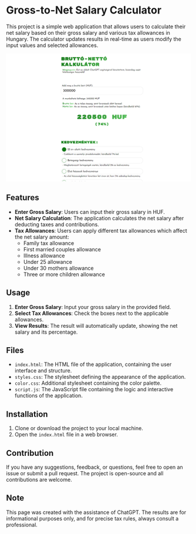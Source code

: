 # Gross-to-Net Salary Calculator

This project is a simple web application that allows users to calculate their net salary based on their gross salary and various tax allowances in Hungary. The calculator updates results in real-time as users modify the input values and selected allowances.

![preview](./preview.png)

## Features

- **Enter Gross Salary**: Users can input their gross salary in HUF.
- **Net Salary Calculation**: The application calculates the net salary after deducting taxes and contributions.
- **Tax Allowances**: Users can apply different tax allowances which affect the net salary amount:
  - Family tax allowance
  - First married couples allowance
  - Illness allowance
  - Under 25 allowance
  - Under 30 mothers allowance
  - Three or more children allowance

## Usage

1. **Enter Gross Salary**: Input your gross salary in the provided field.
2. **Select Tax Allowances**: Check the boxes next to the applicable allowances.
3. **View Results**: The result will automatically update, showing the net salary and its percentage.

## Files

- `index.html`: The HTML file of the application, containing the user interface and structure.
- `styles.css`: The stylesheet defining the appearance of the application.
- `color.css`: Additional stylesheet containing the color palette.
- `script.js`: The JavaScript file containing the logic and interactive functions of the application.

## Installation

1. Clone or download the project to your local machine.
2. Open the `index.html` file in a web browser.

## Contribution

If you have any suggestions, feedback, or questions, feel free to open an issue or submit a pull request. The project is open-source and all contributions are welcome.

## Note

This page was created with the assistance of ChatGPT. The results are for informational purposes only, and for precise tax rules, always consult a professional.
